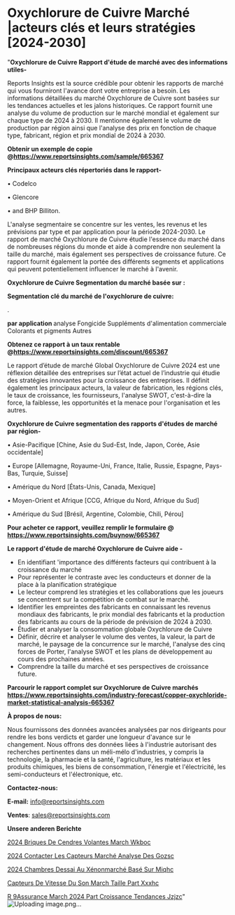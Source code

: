# Oxychlorure de Cuivre Marché |acteurs clés et leurs stratégies [2024-2030]

"<strong>Oxychlorure de Cuivre Rapport d'étude de marché avec des informations utiles-</strong>

Reports Insights est la source crédible pour obtenir les rapports de marché qui vous fourniront l'avance dont votre entreprise a besoin. Les informations détaillées du marché Oxychlorure de Cuivre sont basées sur les tendances actuelles et les jalons historiques. Ce rapport fournit une analyse du volume de production sur le marché mondial et également sur chaque type de 2024 à 2030. Il mentionne également le volume de production par région ainsi que l'analyse des prix en fonction de chaque type, fabricant, région et prix mondial de 2024 à 2030.

<strong><b>Obtenir un exemple de copie @</b></strong><a href=https://www.reportsinsights.com/sample/665367><strong><b>https://www.reportsinsights.com/sample/665367</b></strong></a>

<b>Principaux acteurs clés répertoriés dans le rapport-</b>

<b> </b>• Codelco

• Glencore

• and BHP Billiton.

L'analyse segmentaire se concentre sur les ventes, les revenus et les prévisions par type et par application pour la période 2024-2030. Le rapport de marché Oxychlorure de Cuivre étudie l'essence du marché dans de nombreuses régions du monde et aide à comprendre non seulement la taille du marché, mais également ses perspectives de croissance future. Ce rapport fournit également la portée des différents segments et applications qui peuvent potentiellement influencer le marché à l'avenir.

<strong>Oxychlorure de Cuivre Segmentation du marché basée sur :</strong>

<strong> Segmentation clé du marché de l'oxychlorure de cuivre: </strong>

.

<strong> par application </strong> analyse
Fongicide
Suppléments d'alimentation commerciale
Colorants et pigments
Autres

<strong><b>Obtenez ce rapport à un taux rentable @</b></strong><a href=https://www.reportsinsights.com/discount/665367><strong><b>https://www.reportsinsights.com/discount/665367</b></strong></a>

Le rapport d’étude de marché Global Oxychlorure de Cuivre 2024 est une réflexion détaillée des entreprises sur l’état actuel de l’industrie qui étudie des stratégies innovantes pour la croissance des entreprises. Il définit également les principaux acteurs, la valeur de fabrication, les régions clés, le taux de croissance, les fournisseurs, l'analyse SWOT, c'est-à-dire la force, la faiblesse, les opportunités et la menace pour l'organisation et les autres.

<strong>Oxychlorure de Cuivre segmentation des rapports d'études de marché par région-</strong>

• Asie-Pacifique [Chine, Asie du Sud-Est, Inde, Japon, Corée, Asie occidentale]

• Europe [Allemagne, Royaume-Uni, France, Italie, Russie, Espagne, Pays-Bas, Turquie, Suisse]

• Amérique du Nord [États-Unis, Canada, Mexique]

• Moyen-Orient et Afrique [CCG, Afrique du Nord, Afrique du Sud]

• Amérique du Sud [Brésil, Argentine, Colombie, Chili, Pérou]

<strong>Pour acheter ce rapport, veuillez remplir le formulaire @   <a href=https://www.reportsinsights.com/buynow/665367>https://www.reportsinsights.com/buynow/665367</a></strong>

<strong>Le rapport d'étude de marché Oxychlorure de Cuivre aide -</strong>
<ul>
  <li>En identifiant 'importance des différents facteurs qui contribuent à la croissance du marché</li>
  <li>Pour représenter le contraste avec les conducteurs et donner de la place à la planification stratégique</li>
  <li>Le lecteur comprend les stratégies et les collaborations que les joueurs se concentrent sur la compétition de combat sur le marché.</li>
  <li>Identifier les empreintes des fabricants en connaissant les revenus mondiaux des fabricants, le prix mondial des fabricants et la production des fabricants au cours de la période de prévision de 2024 à 2030.</li>
  <li>Étudier et analyser la consommation globale Oxychlorure de Cuivre</li>
  <li>Définir, décrire et analyser le volume des ventes, la valeur, la part de marché, le paysage de la concurrence sur le marché, l'analyse des cinq forces de Porter, l'analyse SWOT et les plans de développement au cours des prochaines années.</li>
  <li>Comprendre la taille du marché et ses perspectives de croissance future.</li>
</ul>

<strong>Parcourir le rapport complet sur Oxychlorure de Cuivre marchés <a href=https://www.reportsinsights.com/industry-forecast/copper-oxychloride-market-statistical-analysis-665367>https://www.reportsinsights.com/industry-forecast/copper-oxychloride-market-statistical-analysis-665367</a></strong>

<strong>À propos de nous:</strong>

Nous fournissons des données avancées analysées par nos dirigeants pour rendre les bons verdicts et garder une longueur d'avance sur le changement. Nous offrons des données liées à l'industrie autorisant des recherches pertinentes dans un méli-mélo d'industries, y compris la technologie, la pharmacie et la santé, l'agriculture, les matériaux et les produits chimiques, les biens de consommation, l'énergie et l'électricité, les semi-conducteurs et l'électronique, etc.

<strong>Contactez-nous:</strong>

<strong>E-mail:</strong> <a href=mailto:info@reportsinsights.com>info@reportsinsights.com</a>

<strong>Ventes</strong>: <a href=mailto:sales@reportsinsights.com>sales@reportsinsights.com</a>

<strong>Unsere anderen Berichte</strong>

<a href=https://www.linkedin.com/pulse/2024-briques-de-cendres-volantes-march%C3%A9-wkboc/>2024 Briques De Cendres Volantes March Wkboc</a>

<a href=https://www.linkedin.com/pulse/2024-contacter-les-capteurs-marché-analyse-des-gozsc/>2024 Contacter Les Capteurs Marché Analyse Des Gozsc</a>

<a href=https://www.linkedin.com/pulse/2024-chambres-dessai-au-xénonmarché-basé-sur-miqhc/>2024 Chambres Dessai Au Xénonmarché Basé Sur Miqhc</a>

<a href=https://www.linkedin.com/pulse/capteurs-de-vitesse-du-son-march%C3%A9-taille-part-xxxhc/>Capteurs De Vitesse Du Son March Taille Part Xxxhc</a>

<a href=https://www.linkedin.com/pulse/r%C3%A9assurance-march%C3%A9-2024-part-croissance-tendances-jzjzc/>R 9Assurance March 2024 Part Croissance Tendances Jzjzc</a>"
![Uploading image.png…]()
